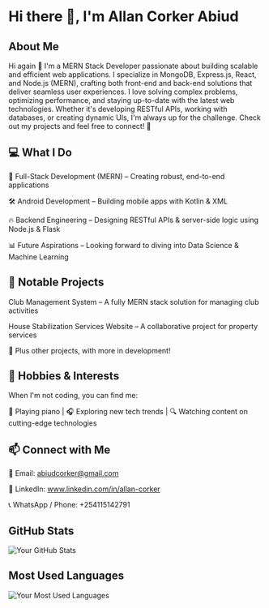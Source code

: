 # Hi there 👋, I'm Allan Corker Abiud

## About Me 

Hi again 👋 I'm a MERN Stack Developer passionate about building scalable and efficient web applications. I specialize in MongoDB, Express.js, React, and Node.js (MERN), crafting both front-end and back-end solutions that deliver seamless user experiences. I love solving complex problems, optimizing performance, and staying up-to-date with the latest web technologies. Whether it's developing RESTful APIs, working with databases, or creating dynamic UIs, I'm always up for the challenge. Check out my projects and feel free to connect! 🚀


## 💻 What I Do
🚀 Full-Stack Development (MERN) – Creating robust, end-to-end applications

🛠️ Android Development – Building mobile apps with Kotlin & XML

🔥 Backend Engineering – Designing RESTful APIs & server-side logic using Node.js & Flask

📊 Future Aspirations – Looking forward to diving into Data Science & Machine Learning


## 🌟 Notable Projects
Club Management System – A fully MERN stack solution for managing club activities

House Stabilization Services Website – A collaborative project for property services

🚧 Plus other projects, with more in development!


## 🎵 Hobbies & Interests
When I'm not coding, you can find me:

🎹 Playing piano | 🎧 Exploring new tech trends | 🔍 Watching content on cutting-edge technologies


## 📫 Connect with Me
📧 Email: abiudcorker@gmail.com

🔗 LinkedIn: www.linkedin.com/in/allan-corker

📞 WhatsApp / Phone: +254115142791


## GitHub Stats
![Your GitHub Stats](https://github-readme-stats.vercel.app/api?username=allancorker)

## Most Used Languages
![Your Most Used Languages](https://github-readme-stats.vercel.app/api/top-langs/?username=allancorker)
